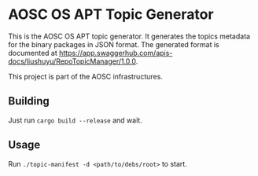 # AOSC OS APT Topic Generator

This is the AOSC OS APT topic generator. It generates the topics metadata for the binary packages in JSON format.
The generated format is documented at https://app.swaggerhub.com/apis-docs/liushuyu/RepoTopicManager/1.0.0.

This project is part of the AOSC infrastructures.

## Building

Just run `cargo build --release` and wait.

## Usage

Run `./topic-manifest -d <path/to/debs/root>` to start.

